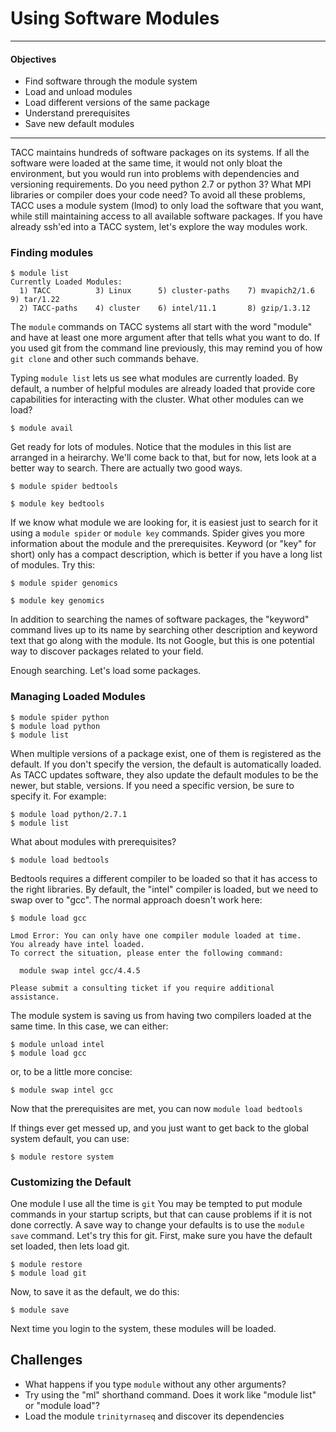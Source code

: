 Using Software Modules
======================

---

#### Objectives
*	Find software through the module system
*	Load and unload modules
*	Load different versions of the same package
*	Understand prerequisites
*	Save new default modules

---

TACC maintains hundreds of software packages on its systems.  If all the software were loaded at the same time, it would not only bloat the environment, but you would run into problems with dependencies and versioning requirements.  Do you need python 2.7 or python 3?  What MPI libraries or compiler does your code need?  To avoid all these problems, TACC uses a module system (lmod) to only load the software that you want, while still maintaining access to all available software packages.  If you have already ssh'ed into a TACC system, let's explore the way modules work.

### Finding modules

```
$ module list
Currently Loaded Modules:
  1) TACC          3) Linux      5) cluster-paths    7) mvapich2/1.6    9) tar/1.22
  2) TACC-paths    4) cluster    6) intel/11.1       8) gzip/1.3.12
```

The ```module``` commands on TACC systems all start with the word "module" and have at least one more argument after that tells what you want to do.  If you used git from the command line previously, this may remind you of how ```git clone``` and other such commands behave.  

Typing ```module list``` lets us see what modules are currently loaded.  By default, a number of helpful modules are already loaded that provide core capabilities for interacting with the cluster.  What other modules can we load?

```
$ module avail
```

Get ready for lots of modules.  Notice that the modules in this list are arranged in a heirarchy.  We'll come back to that, but for now, lets look at a better way to search.  There are actually two good ways.

```
$ module spider bedtools

$ module key bedtools
```

If we know what module we are looking for, it is easiest just to search for it using a ```module spider``` or ```module key``` commands.  Spider gives you more information about the module and the prerequisites.  Keyword (or "key" for short) only has a compact description, which is better if you have a long list of modules.  Try this:

```
$ module spider genomics

$ module key genomics
```

In addition to searching the names of software packages, the "keyword" command lives up to its name by searching other description and keyword text that go along with the module.  Its not Google, but this is one potential way to discover packages related to your field.

Enough searching.  Let's load some packages.

### Managing Loaded Modules

```
$ module spider python
$ module load python
$ module list
```

When multiple versions of a package exist, one of them is registered as the default.  If you don't specify the version, the default is automatically loaded.  As TACC updates software, they also update the default modules to be the newer, but stable, versions.  If you need a specific version, be sure to specify it.  For example:

```
$ module load python/2.7.1
$ module list
```

What about modules with prerequisites?

```
$ module load bedtools
```

Bedtools requires a different compiler to be loaded so that it has access to the right libraries.  By default, the "intel" compiler is loaded, but we need to swap over to "gcc".  The normal approach doesn't work here:

```
$ module load gcc

Lmod Error: You can only have one compiler module loaded at time.
You already have intel loaded.
To correct the situation, please enter the following command:

  module swap intel gcc/4.4.5

Please submit a consulting ticket if you require additional assistance.
```

The module system is saving us from having two compilers loaded at the same time.  In this case, we can either:

```
$ module unload intel
$ module load gcc
```

or, to be a little more concise:

```
$ module swap intel gcc
```

Now that the prerequisites are met, you can now ```module load bedtools```

If things ever get messed up, and you just want to get back to the global system default, you can use:

```
$ module restore system
```

### Customizing the Default

One module I use all the time is ```git```  You may be tempted to put module commands in your startup scripts, but that can cause problems if it is not done correctly.  A save way to change your defaults is to use the ```module save``` command.  Let's try this for git.  First, make sure you have the default set loaded, then lets load git.

```
$ module restore
$ module load git
```

Now, to save it as the default, we do this:

```
$ module save
```

Next time you login to the system, these modules will be loaded.

## Challenges


*	What happens if you type ```module``` without any other arguments?
*	Try using the "ml" shorthand command.  Does it work like "module list" or "module load"?
*	Load the module ```trinityrnaseq``` and discover its dependencies
